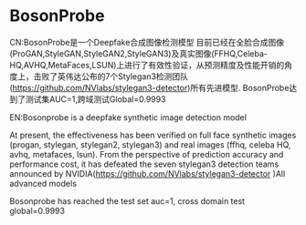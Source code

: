 # BosonProbe
CN:BosonProbe是一个Deepfake合成图像检测模型
    目前已经在全脸合成图像(ProGAN,StyleGAN,StyleGAN2,StyleGAN3)及真实图像(FFHQ,Celeba-HQ,AVHQ,MetaFaces,LSUN)上进行了有效性验证，从预测精度及性能开销的角度上，击败了英伟达公布的7个Stylegan3检测团队(https://github.com/NVlabs/stylegan3-detector)所有先进模型.
    BosonProbe达到了测试集AUC=1,跨域测试Global=0.9993

EN:Bosonprobe is a deepfake synthetic image detection model

At present, the effectiveness has been verified on full face synthetic images (progan, stylegan, stylegan2, stylegan3) and real images (ffhq, celeba HQ, avhq, metafaces, lsun). From the perspective of prediction accuracy and performance cost, it has defeated the seven stylegan3 detection teams announced by NVIDIA(https://github.com/NVlabs/stylegan3-detector )All advanced models

Bosonprobe has reached the test set auc=1, cross domain test global=0.9993

